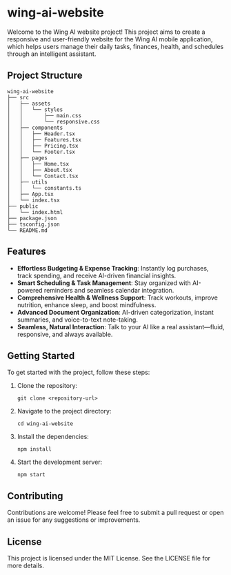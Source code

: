 # wing-ai-website

Welcome to the Wing AI website project! This project aims to create a responsive and user-friendly website for the Wing AI mobile application, which helps users manage their daily tasks, finances, health, and schedules through an intelligent assistant.

## Project Structure

```
wing-ai-website
├── src
│   ├── assets
│   │   └── styles
│   │       ├── main.css
│   │       └── responsive.css
│   ├── components
│   │   ├── Header.tsx
│   │   ├── Features.tsx
│   │   ├── Pricing.tsx
│   │   └── Footer.tsx
│   ├── pages
│   │   ├── Home.tsx
│   │   ├── About.tsx
│   │   └── Contact.tsx
│   ├── utils
│   │   └── constants.ts
│   ├── App.tsx
│   └── index.tsx
├── public
│   └── index.html
├── package.json
├── tsconfig.json
└── README.md
```

## Features

- **Effortless Budgeting & Expense Tracking**: Instantly log purchases, track spending, and receive AI-driven financial insights.
- **Smart Scheduling & Task Management**: Stay organized with AI-powered reminders and seamless calendar integration.
- **Comprehensive Health & Wellness Support**: Track workouts, improve nutrition, enhance sleep, and boost mindfulness.
- **Advanced Document Organization**: AI-driven categorization, instant summaries, and voice-to-text note-taking.
- **Seamless, Natural Interaction**: Talk to your AI like a real assistant—fluid, responsive, and always available.

## Getting Started

To get started with the project, follow these steps:

1. Clone the repository:
   ```
   git clone <repository-url>
   ```

2. Navigate to the project directory:
   ```
   cd wing-ai-website
   ```

3. Install the dependencies:
   ```
   npm install
   ```

4. Start the development server:
   ```
   npm start
   ```

## Contributing

Contributions are welcome! Please feel free to submit a pull request or open an issue for any suggestions or improvements.

## License

This project is licensed under the MIT License. See the LICENSE file for more details.